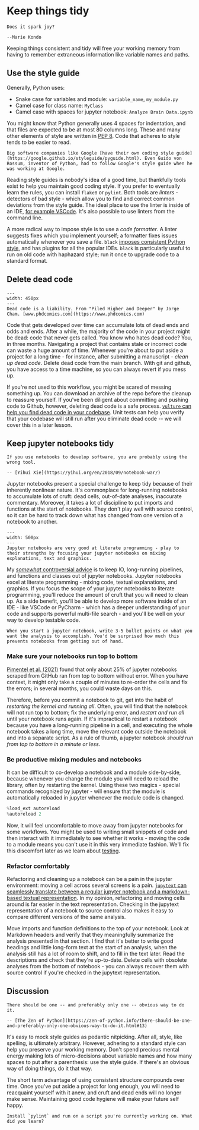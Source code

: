 # Keep things tidy

```{epigraph}
Does it spark joy?

--Marie Kondo
```

Keeping things consistent and tidy will free your working memory from having to remember extraneous information like variable names and paths.

## Use the style guide

Generally, Python uses:

- Snake case for variables and module: `variable_name`, `my_module.py`
- Camel case for class name: `MyClass`
- Camel case with spaces for jupyter notebook: `Analyze Brain Data.ipynb`

You might know that Python generally uses 4 spaces for indentation, and that files are expected to be at most 80 columns long. These and many other elements of style are written in [PEP 8](https://www.python.org/dev/peps/pep-0008/). Code that adheres to style tends to be easier to read.

```{margin}
Big software companies like Google [have their own coding style guide](https://google.github.io/styleguide/pyguide.html). Even Guido von Rossum, inventor of Python, had to follow Google's style guide when he was working at Google.
```

Reading style guides is nobody's idea of a good time, but thankfully tools exist to help you maintain good coding style. If you prefer to eventually learn the rules, you can install `flake8` or `pylint`. Both tools are _linters_ - detectors of bad style - which allow you to find and correct common deviations from the style guide. The ideal place to use the linter is inside of an IDE, [for example VSCode](vscode). It's also possible to use linters from the command line.

A more radical way to impose style is to use a _code formatter_. A linter suggests fixes which you implement yourself; a formatter fixes issues automatically whenever you save a file. `black` [imposes consistent Python style](https://github.com/psf/black), and has plugins for all the popular IDEs. `black` is particularly useful to run on old code with haphazard style; run it once to upgrade code to a standard format.

## Delete dead code

```{figure} figures/final.doc.gif
---
width: 450px
---
Dead code is a liability. From "Piled Higher and Deeper" by Jorge Cham. [www.phdcomics.com](https://www.phdcomics.com)
```

Code that gets developed over time can accumulate lots of dead ends and odds and ends. After a while, the majority of the code in your project might be dead: code that never gets called. You know who hates dead code? You, in three months. Navigating a project that contains stale or incorrect code can waste a huge amount of time. Whenever you're about to put aside a project for a long time - for instance, after submitting a manuscript - _clean up dead code_. Delete dead code from the main branch. With git and github, you have access to a time machine, so you can always revert if you mess up.

If you're not used to this workflow, you might be scared of messing something up. You can download an archive of the repo before the cleanup to reassure yourself. If you've been diligent about committing and pushing code to Github, however, deleting dead code is a safe process. [`vulture` can help you find dead code in your codebase](https://github.com/jendrikseipp/vulture). Unit tests can help you verify that your codebase will still run after you eliminate dead code -- we will cover this in a later lesson.

## Keep jupyter notebooks tidy

```{epigraph}
If you use notebooks to develop software, you are probably using the wrong tool.

-- [Yihui Xie](https://yihui.org/en/2018/09/notebook-war/)
```

Jupyter notebooks present a special challenge to keep tidy because of their inherently nonlinear nature. It's commonplace for long-running notebooks to accumulate lots of cruft: dead cells, out-of-date analyses, inaccurate commentary. Moreover, it takes a lot of discipline to put imports and functions at the start of notebooks. They don't play well with source control, so it can be hard to track down what has changed from one version of a notebook to another.

```{figure} figures/jupyter.svg
---
width: 500px
---
Jupyter notebooks are very good at literate programming - play to their strengths by focusing your jupyter notebooks on mixing explanations, text and graphics.
```

My [_somewhat_ controversial advice](https://news.ycombinator.com/item?id=18336202) is to keep IO, long-running pipelines, and functions and classes out of jupyter notebooks. Jupyter notebooks excel at literate programming - mixing code, textual explanations, and graphics. If you focus the scope of your jupyter notebooks to literate programming, you'll reduce the amount of cruft that you will need to clean up. As a side benefit, you'll be able to develop more software inside of an IDE - like VSCode or PyCharm - which has a deeper understanding of your code and supports powerful multi-file search - and you'll be well on your way to develop testable code.

```{tip}
When you start a jupyter notebook, write 3-5 bullet points on what you want the analysis to accomplish. You'd be surprised how much this prevents notebooks from getting out of hand.
```

### Make sure your notebooks run top to bottom

[Pimentel et al. (2021)](https://link.springer.com/article/10.1007/s10664-021-09961-9#Sec18) found that only about 25% of jupyter notebooks scraped from GitHub ran from top to bottom without error. When you have context, it might only take a couple of minutes to re-order the cells and fix the errors; in several months, you could waste days on this.

Therefore, before you commit a notebook to git, get into the habit of _restarting the kernel and running all_. Often, you will find that the notebook will not run top to bottom; fix the underlying error, and _restart and run all_ until your notebook runs again. If it's impractical to restart a notebook because you have a long-running pipeline in a cell, and executing the whole notebook takes a long time, move the relevant code outside the notebook and into a separate script. As a rule of thumb, a jupyter notebook _should run from top to bottom in a minute or less_.

### Be productive mixing modules and notebooks

It can be difficult to co-develop a notebook and a module side-by-side, because whenever you change the module you will need to reload the library, often by restarting the kernel. Using these two magics - special commands recognized by jupyter - will ensure that the module is automatically reloaded in jupyter whenever the module code is changed.

```python
%load_ext autoreload
%autoreload 2
```

Now, it will feel uncomfortable to move away from jupyter notebooks for some workflows. You might be used to writing small snippets of code and then interact with it immediately to see whether it works - moving the code to a module means you can't use it in this very immediate fashion. We'll fix this discomfort later as we learn about [testing](testing).

### Refactor comfortably

Refactoring and cleaning up a notebook can be a pain in the jupyter environment: moving a cell across several screens is a pain. [`jupytext` can seamlessly translate between a regular jupyter notebook and a markdown-based textual representation](https://jupytext.readthedocs.io/en/latest/). In my opinion, refactoring and moving cells around is far easier in the text representation. Checking in the jupytext representation of a notebook to source control also makes it easy to compare different versions of the same analysis.

Move imports and function definitions to the top of your notebook. Look at Markdown headers and verify that they meaningfully summarize the analysis presented in that section. I find that it's better to write good headings and little long-form text at the start of an analysis, when the analysis still has a lot of room to shift, and to fill in the text later. Read the descriptions and check that they're up-to-date. Delete cells with obsolete analyses from the bottom of notebook - you can always recover them with source control if you're checked in the jupytext representation.

## Discussion

```{epigraph}
There should be one -- and preferably only one -- obvious way to do it.

-- [The Zen of Python](https://zen-of-python.info/there-should-be-one-and-preferably-only-one-obvious-way-to-do-it.html#13)
```

It's easy to mock style guides as pedantic nitpicking. After all, style, like spelling, is ultimately arbitrary. However, adhering to a standard style can help you preserve your working memory. Don't spend precious mental energy making lots of micro-decisions about variable names and how many spaces to put after a parenthesis: use the style guide. If there's an obvious way of doing things, do it that way.

The short term advantage of using consistent structure compounds over time. Once you've put aside a project for long enough, you will need to reacquaint yourself with it anew, and cruft and dead ends will no longer make sense. Maintaining good code hygiene will make your future self happy.

```{admonition} 5-minute exercise
Install `pylint` and run on a script you're currently working on. What did you learn?
```
